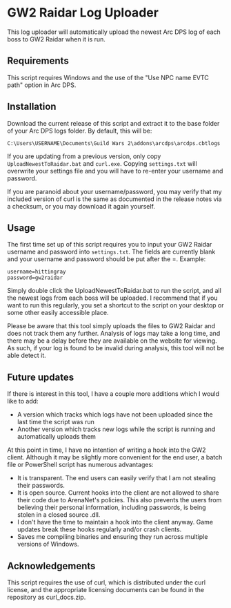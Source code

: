 # GW2 Raidar Log Uploader #

This log uploader will automatically upload the newest Arc DPS log of each boss to GW2 Raidar when it is run.

## Requirements ##

This script requires Windows and the use of the "Use NPC name EVTC path" option in Arc DPS.

## Installation ##

Download the current release of this script and extract it to the base folder of your Arc DPS logs folder. By default, this will be:

    C:\Users\USERNAME\Documents\Guild Wars 2\addons\arcdps\arcdps.cbtlogs

If you are updating from a previous version, only copy `UploadNewestToRaidar.bat` and `curl.exe`. Copying `settings.txt` will overwrite your settings file and you will have to re-enter your username and password.

If you are paranoid about your username/password, you may verify that my included version of curl is the same as documented in the release notes via a checksum, or you may download it again yourself. 

## Usage ##
The first time set up of this script requires you to input your GW2 Raidar username and password into `settings.txt`. The fields are currently blank and your username and password should be put after the =. Example:

    username=hittingray
    password=gw2raidar

Simply double click the UploadNewestToRaidar.bat to run the script, and all the newest logs from each boss will be uploaded. I recommend that if you want to run this regularly, you set a shortcut to the script on your desktop or some other easily accessible place. 

Please be aware that this tool simply uploads the files to GW2 Raidar and does not track them any further. Analysis of logs may take a long time, and there may be a delay before they are available on the website for viewing. As such, if your log is found to be invalid during analysis, this tool will not be able detect it.

## Future updates ##

If there is interest in this tool, I have a couple more additions which I would like to add:

- A version which tracks which logs have not been uploaded since the last time the script was run
- Another version which tracks new logs while the script is running and automatically uploads them

At this point in time, I have no intention of writing a hook into the GW2 client. Although it may be slightly more convenient for the end user, a batch file or PowerShell script has numerous advantages:

- It is transparent. The end users can easily verify that I am not stealing their passwords. 
- It is open source. Current hooks into the client are not allowed to share their code due to ArenaNet's policies. This also prevents the users from believing their personal information, including passwords, is being stolen in a closed source .dll.
- I don't have the time to maintain a hook into the client anyway. Game updates break these hooks regularly and/or crash clients. 
- Saves me compiling binaries and ensuring they run across multiple versions of Windows.

## Acknowledgements ##

This script requires the use of curl, which is distributed under the curl license, and the appropriate licensing documents can be found in the repository as curl_docs.zip.
